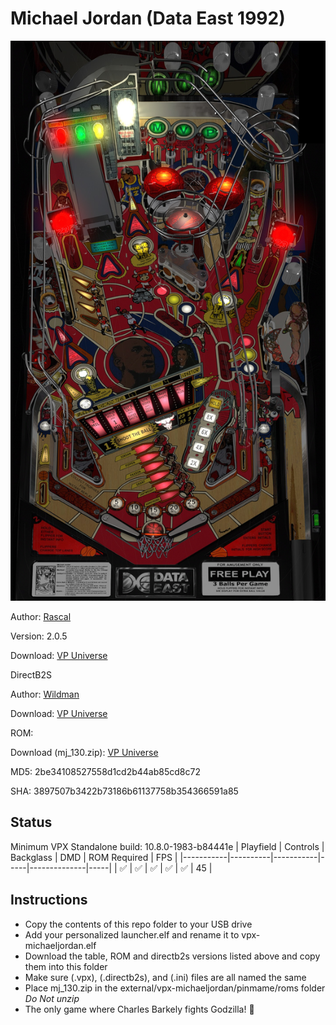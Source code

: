 # Michael Jordan (Data East 1992)

![Table Preview](https://github.com/Bla1ze/vpx-images/blob/main/vpx-michaeljordan.png)

Author: [Rascal](https://vpuniverse.com/profile/8-rascal/)

Version: 2.0.5 

Download: [VP Universe](https://vpuniverse.com/files/file/12632-michael-jordan-data-east-1992/)

DirectB2S
 
Author: [Wildman](https://vpuniverse.com/profile/5-wildman/)

Download: [VP Universe](https://vpuniverse.com/files/file/5926-michael-jordan-data-east-1992/)

ROM:

Download (mj_130.zip): [VP Universe](https://vpuniverse.com/files/file/5799-michael-jordan-130/)

MD5: 2be34108527558d1cd2b44ab85cd8c72

SHA: 3897507b3422b73186b61137758b354366591a85


## Status 

Minimum VPX Standalone build: 10.8.0-1983-b84441e
| Playfield | Controls | Backglass | DMD | ROM Required | FPS | 
|-----------|----------|-----------|-----|--------------|-----|
| :white_check_mark: | :white_check_mark: | :white_check_mark: | :white_check_mark: | :white_check_mark: | 45 |

## Instructions

- Copy the contents of this repo folder to your USB drive
- Add your personalized launcher.elf and rename it to vpx-michaeljordan.elf
- Download the table, ROM and directb2s versions listed above and copy them into this folder
- Make sure (.vpx), (.directb2s), and (.ini) files are all named the same
- Place mj_130.zip in the external/vpx-michaeljordan/pinmame/roms folder *Do Not unzip*
- The only game where Charles Barkely fights Godzilla! 🏀
